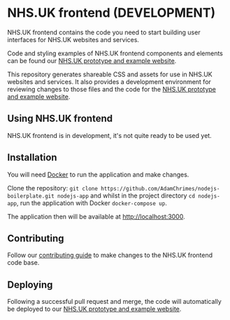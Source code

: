 # NHS.UK frontend (DEVELOPMENT)

NHS.UK frontend contains the code you need to start building user interfaces for NHS.UK websites and services.

Code and styling examples of NHS.UK frontend components and elements can be found our <a href="https://nhsuk-redesign.azurewebsites.net">NHS.UK prototype and example website</a>.

This repository generates shareable CSS and assets for use in NHS.UK websites and services. It also provides a development environment for reviewing changes to those files and the code for the <a href="https://nhsuk-redesign.azurewebsites.net">NHS.UK prototype and example website</a>.

## Using NHS.UK frontend

NHS.UK frontend is in development, it's not quite ready to be used yet.

## Installation

You will need <a href="https://store.docker.com/search?type=edition&offering=community">Docker</a> to run the application and make changes.

Clone the repository: `git clone https://github.com/AdamChrimes/nodejs-boilerplate.git nodejs-app` and whilst in the project directory `cd nodejs-app`, run the application with Docker `docker-compose up`.

The application then will be available at <a href="http://localhost:3000">http://localhost:3000</a>.

## Contributing

Follow our [contributing guide](https://github.com/nhsuk/frontend/blob/master/.github/CONTRIBUTING.md) to make changes to the NHS.UK frontend code base.

## Deploying

Following a successful pull request and merge, the code will automatically be deployed to our <a href="https://nhsuk-redesign.azurewebsites.net">NHS.UK prototype and example website</a>.




